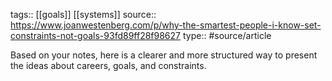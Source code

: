 tags:: [[goals]] [[systems]]
source:: https://www.joanwestenberg.com/p/why-the-smartest-people-i-know-set-constraints-not-goals-93fd89ff28f98627
type:: #source/article

Based on your notes, here is a clearer and more structured way to present the ideas about careers, goals, and constraints.

